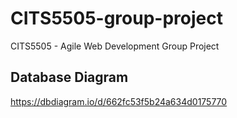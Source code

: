 # CITS5505-group-project

CITS5505 - Agile Web Development Group Project

## Database Diagram

https://dbdiagram.io/d/662fc53f5b24a634d0175770

